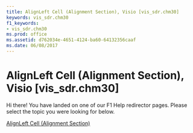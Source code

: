```yaml
---
title: AlignLeft Cell (Alignment Section), Visio [vis_sdr.chm30]
keywords: vis_sdr.chm30
f1_keywords:
- vis_sdr.chm30
ms.prod: office
ms.assetid: d762034e-4651-4124-ba60-64132356caaf
ms.date: 06/08/2017
---
```



# AlignLeft Cell (Alignment Section), Visio [vis_sdr.chm30]

Hi there! You have landed on one of our F1 Help redirector pages. Please select the topic you were looking for below.

[AlignLeft Cell (Alignment Section)](http://msdn.microsoft.com/library/d094411e-ed65-1d0d-5c35-68b003da2696%28Office.15%29.aspx)


